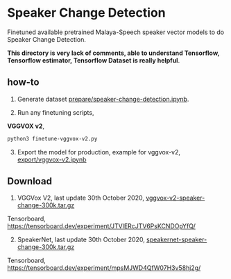 # Speaker Change Detection

Finetuned available pretrained Malaya-Speech speaker vector models to do Speaker Change Detection.

**This directory is very lack of comments, able to understand Tensorflow, Tensorflow estimator, Tensorflow Dataset is really helpful**.

## how-to

1. Generate dataset [prepare/speaker-change-detection.ipynb](prepare/speaker-change-detection.ipynb).

2. Run any finetuning scripts,

**VGGVOX v2**,

```bash
python3 finetune-vggvox-v2.py
```

3. Export the model for production, example for vggvox-v2, [export/vggvox-v2.ipynb](export/vggvox-v2.ipynb)

## Download

1. VGGVox V2, last update 30th October 2020, [vggvox-v2-speaker-change-300k.tar.gz](https://f000.backblazeb2.com/file/malaya-speech-model/finetuned/vggvox-v2-speaker-change-300k.tar.gz)

Tensorboard, https://tensorboard.dev/experiment/JTVlERcJTV6PsKCNDOpYfQ/

2. SpeakerNet, last update 30th October 2020, [speakernet-speaker-change-300k.tar.gz](https://f000.backblazeb2.com/file/malaya-speech-model/finetuned/speakernet-speaker-change-300k.tar.gz)

Tensorboard, https://tensorboard.dev/experiment/mpsMJWD4QfW07H3v58hj2g/
